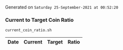 Generated on `Saturday 25-September-2021 at 00:52:20`

### Current to Target Coin Ratio
`current_coin_ratio.sh`

Date|Current|Target|Ratio
---|---|---|---
